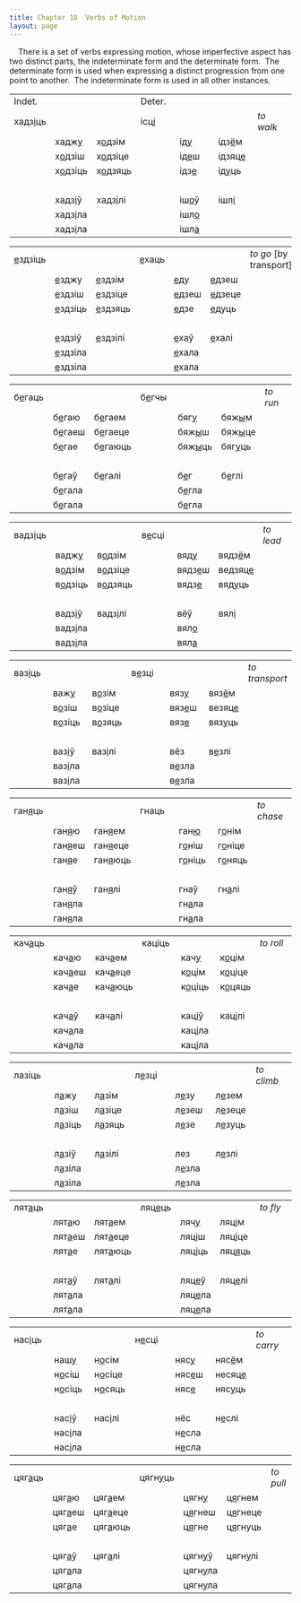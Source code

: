 ```yaml
---
title: Chapter 18  Verbs of Motion  
layout: page
---
```


  
    There is a set of verbs expressing motion, whose imperfective aspect
has two distinct parts, the indeterminate form and the determinate
form.  The determinate form is used when expressing a distinct
progression from one point to another.  The indeterminate form is used
in all other instances.  
  

<table style="width:100%;">
<colgroup>
<col style="width: 14%" />
<col style="width: 14%" />
<col style="width: 14%" />
<col style="width: 14%" />
<col style="width: 14%" />
<col style="width: 14%" />
<col style="width: 14%" />
</colgroup>
<tbody>
<tr class="odd">
<td>Indet.<br />
</td>
<td><br />
</td>
<td><br />
</td>
<td>Deter.<br />
</td>
<td><br />
</td>
<td><br />
</td>
<td><br />
</td>
</tr>
<tr class="even">
<td>хадз<span style="text-decoration: underline;">і</span>ць<br />
</td>
<td><br />
</td>
<td><br />
</td>
<td>ісц<span style="text-decoration: underline;">і</span><br />
</td>
<td><br />
</td>
<td><br />
</td>
<td><span style="font-style: italic;">to walk</span><br />
</td>
</tr>
<tr class="odd">
<td><br />
</td>
<td>хадж<span style="text-decoration: underline;">у</span><br />
</td>
<td>х<span style="text-decoration: underline;">о</span>дзім<br />
</td>
<td><br />
</td>
<td>ід<span style="text-decoration: underline;">у</span><br />
</td>
<td>ідз<span style="text-decoration: underline;">ё</span>м<br />
</td>
<td><br />
</td>
</tr>
<tr class="even">
<td><br />
</td>
<td>х<span style="text-decoration: underline;">о</span>дзіш<br />
</td>
<td>х<span style="text-decoration: underline;">о</span>дзіце<br />
</td>
<td><br />
</td>
<td>ід<span style="text-decoration: underline;">е</span>ш<br />
</td>
<td>ідзяц<span style="text-decoration: underline;">е</span><br />
</td>
<td><br />
</td>
</tr>
<tr class="odd">
<td><br />
</td>
<td>х<span style="text-decoration: underline;">о</span>дзіць<br />
</td>
<td>х<span style="text-decoration: underline;">о</span>дзяць<br />
</td>
<td><br />
</td>
<td>ідз<span style="text-decoration: underline;">е</span><br />
</td>
<td>ід<span style="text-decoration: underline;">у</span>ць<br />
</td>
<td><br />
</td>
</tr>
<tr class="even">
<td><br />
</td>
<td><br />
</td>
<td><br />
</td>
<td><br />
</td>
<td><br />
</td>
<td><br />
</td>
<td><br />
</td>
</tr>
<tr class="odd">
<td><br />
</td>
<td>хадз<span style="text-decoration: underline;">і</span>ў<br />
</td>
<td>хадз<span style="text-decoration: underline;">і</span>лі<br />
</td>
<td><br />
</td>
<td>іш<span style="text-decoration: underline;">о</span>ў<br />
</td>
<td>ішл<span style="text-decoration: underline;">і</span><br />
</td>
<td><br />
</td>
</tr>
<tr class="even">
<td><br />
</td>
<td>хадз<span style="text-decoration: underline;">і</span>ла<br />
</td>
<td><br />
</td>
<td><br />
</td>
<td>ішл<span style="text-decoration: underline;">о</span><br />
</td>
<td><br />
</td>
<td><br />
</td>
</tr>
<tr class="odd">
<td><br />
</td>
<td>хадз<span style="text-decoration: underline;">і</span>ла<br />
</td>
<td><br />
</td>
<td><br />
</td>
<td>ішл<span style="text-decoration: underline;">а</span><br />
</td>
<td><br />
</td>
<td><br />
</td>
</tr>
</tbody>
</table>

  
  

<table style="width:100%;">
<colgroup>
<col style="width: 14%" />
<col style="width: 14%" />
<col style="width: 14%" />
<col style="width: 14%" />
<col style="width: 14%" />
<col style="width: 14%" />
<col style="width: 14%" />
</colgroup>
<tbody>
<tr class="odd">
<td><span style="text-decoration: underline;">е</span>здзіць<br />
</td>
<td><br />
</td>
<td><br />
</td>
<td><span style="text-decoration: underline;">е</span>хаць<br />
</td>
<td><br />
</td>
<td><br />
</td>
<td><span style="font-style: italic;">to go</span> [by transport]<br />
</td>
</tr>
<tr class="even">
<td><br />
</td>
<td><span style="text-decoration: underline;">е</span>зджу<br />
</td>
<td><span style="text-decoration: underline;">е</span>здзім<br />
</td>
<td><br />
</td>
<td><span style="text-decoration: underline;">е</span>ду<br />
</td>
<td><span style="text-decoration: underline;">е</span>дзеш<br />
</td>
<td><br />
</td>
</tr>
<tr class="odd">
<td><br />
</td>
<td><span style="text-decoration: underline;">е</span>здзіш<br />
</td>
<td><span style="text-decoration: underline;">е</span>здзіце<br />
</td>
<td><br />
</td>
<td><span style="text-decoration: underline;">е</span>дзеш<br />
</td>
<td><span style="text-decoration: underline;">е</span>дзеце<br />
</td>
<td><br />
</td>
</tr>
<tr class="even">
<td><br />
</td>
<td><span style="text-decoration: underline;">е</span>здзіць<br />
</td>
<td><span style="text-decoration: underline;">е</span>здзяць<br />
</td>
<td><br />
</td>
<td><span style="text-decoration: underline;">е</span>дзе<br />
</td>
<td><span style="text-decoration: underline;">е</span>дуць<br />
</td>
<td><br />
</td>
</tr>
<tr class="odd">
<td><br />
</td>
<td><br />
</td>
<td><br />
</td>
<td><br />
</td>
<td><br />
</td>
<td><br />
</td>
<td><br />
</td>
</tr>
<tr class="even">
<td><br />
</td>
<td><span style="text-decoration: underline;">е</span>здзіў<br />
</td>
<td><span style="text-decoration: underline;">е</span>здзілі<br />
</td>
<td><br />
</td>
<td><span style="text-decoration: underline;">е</span>хаў<br />
</td>
<td><span style="text-decoration: underline;">е</span>халі<br />
</td>
<td><br />
</td>
</tr>
<tr class="odd">
<td><br />
</td>
<td><span style="text-decoration: underline;">е</span>здзіла<br />
</td>
<td><br />
</td>
<td><br />
</td>
<td><span style="text-decoration: underline;">е</span>хала<br />
</td>
<td><br />
</td>
<td><br />
</td>
</tr>
<tr class="even">
<td><br />
</td>
<td><span style="text-decoration: underline;">е</span>здзіла<br />
</td>
<td><br />
</td>
<td><br />
</td>
<td><span style="text-decoration: underline;">е</span>хала<br />
</td>
<td><br />
</td>
<td><br />
</td>
</tr>
</tbody>
</table>

  
  

<table style="width:100%;">
<colgroup>
<col style="width: 14%" />
<col style="width: 14%" />
<col style="width: 14%" />
<col style="width: 14%" />
<col style="width: 14%" />
<col style="width: 14%" />
<col style="width: 14%" />
</colgroup>
<tbody>
<tr class="odd">
<td>б<span style="text-decoration: underline;">е</span>гаць<br />
</td>
<td><br />
</td>
<td><br />
</td>
<td>б<span style="text-decoration: underline;">е</span>гчы<br />
</td>
<td><br />
</td>
<td><br />
</td>
<td><span style="font-style: italic;">to run</span><br />
</td>
</tr>
<tr class="even">
<td><br />
</td>
<td>б<span style="text-decoration: underline;">е</span>гаю<br />
</td>
<td>б<span style="text-decoration: underline;">е</span>гаем<br />
</td>
<td><br />
</td>
<td>бяг<span style="text-decoration: underline;">у</span><br />
</td>
<td>бяж<span style="text-decoration: underline;">ы</span>м<br />
</td>
<td><br />
</td>
</tr>
<tr class="odd">
<td><br />
</td>
<td>б<span style="text-decoration: underline;">е</span>гаеш<br />
</td>
<td>б<span style="text-decoration: underline;">е</span>гаеце<br />
</td>
<td><br />
</td>
<td>бяж<span style="text-decoration: underline;">ы</span>ш<br />
</td>
<td>бяж<span style="text-decoration: underline;">ы</span>це<br />
</td>
<td><br />
</td>
</tr>
<tr class="even">
<td><br />
</td>
<td>б<span style="text-decoration: underline;">е</span>гае<br />
</td>
<td>б<span style="text-decoration: underline;">е</span>гаюць<br />
</td>
<td><br />
</td>
<td>бяж<span style="text-decoration: underline;">ы</span>ць<br />
</td>
<td>бяг<span style="text-decoration: underline;">у</span>ць<br />
</td>
<td><br />
</td>
</tr>
<tr class="odd">
<td><br />
</td>
<td><br />
</td>
<td><br />
</td>
<td><br />
</td>
<td><br />
</td>
<td><br />
</td>
<td><br />
</td>
</tr>
<tr class="even">
<td><br />
</td>
<td>б<span style="text-decoration: underline;">е</span>гаў<br />
</td>
<td>б<span style="text-decoration: underline;">е</span>галі<br />
</td>
<td><br />
</td>
<td>б<span style="text-decoration: underline;">е</span>г<br />
</td>
<td>б<span style="text-decoration: underline;">е</span>глі<br />
</td>
<td><br />
</td>
</tr>
<tr class="odd">
<td><br />
</td>
<td>б<span style="text-decoration: underline;">е</span>гала<br />
</td>
<td><br />
</td>
<td><br />
</td>
<td>б<span style="text-decoration: underline;">е</span>гла<br />
</td>
<td><br />
</td>
<td><br />
</td>
</tr>
<tr class="even">
<td><br />
</td>
<td>б<span style="text-decoration: underline;">е</span>гала<br />
</td>
<td><br />
</td>
<td><br />
</td>
<td>б<span style="text-decoration: underline;">е</span>гла<br />
</td>
<td><br />
</td>
<td><br />
</td>
</tr>
</tbody>
</table>

  
  

<table style="width:100%;">
<colgroup>
<col style="width: 14%" />
<col style="width: 14%" />
<col style="width: 14%" />
<col style="width: 14%" />
<col style="width: 14%" />
<col style="width: 14%" />
<col style="width: 14%" />
</colgroup>
<tbody>
<tr class="odd">
<td>вадз<span style="text-decoration: underline;">і</span>ць<br />
</td>
<td><br />
</td>
<td><br />
</td>
<td>в<span style="text-decoration: underline;">е</span>сці<br />
</td>
<td><br />
</td>
<td><br />
</td>
<td><span style="font-style: italic;">to lead</span><br />
</td>
</tr>
<tr class="even">
<td><br />
</td>
<td>вадж<span style="text-decoration: underline;">у</span><br />
</td>
<td>в<span style="text-decoration: underline;">о</span>дзім<br />
</td>
<td><br />
</td>
<td>вяд<span style="text-decoration: underline;">у</span><br />
</td>
<td>вядз<span style="text-decoration: underline;">ё</span>м<br />
</td>
<td><br />
</td>
</tr>
<tr class="odd">
<td><br />
</td>
<td>в<span style="text-decoration: underline;">о</span>дзім<br />
</td>
<td>в<span style="text-decoration: underline;">о</span>дзіце<br />
</td>
<td><br />
</td>
<td>вядз<span style="text-decoration: underline;">е</span>ш<br />
</td>
<td>ведзяц<span style="text-decoration: underline;">е</span><br />
</td>
<td><br />
</td>
</tr>
<tr class="even">
<td><br />
</td>
<td>в<span style="text-decoration: underline;">о</span>дзіць<br />
</td>
<td>в<span style="text-decoration: underline;">о</span>дзяць<br />
</td>
<td><br />
</td>
<td>вядз<span style="text-decoration: underline;">е</span><br />
</td>
<td>вяд<span style="text-decoration: underline;">у</span>ць<br />
</td>
<td><br />
</td>
</tr>
<tr class="odd">
<td><br />
</td>
<td><br />
</td>
<td><br />
</td>
<td><br />
</td>
<td><br />
</td>
<td><br />
</td>
<td><br />
</td>
</tr>
<tr class="even">
<td><br />
</td>
<td>вадз<span style="text-decoration: underline;">і</span>ў<br />
</td>
<td>вадз<span style="text-decoration: underline;">і</span>лі<br />
</td>
<td><br />
</td>
<td>вёў<br />
</td>
<td>вял<span style="text-decoration: underline;">і</span><br />
</td>
<td><br />
</td>
</tr>
<tr class="odd">
<td><br />
</td>
<td>вадз<span style="text-decoration: underline;">і</span>ла<br />
</td>
<td><br />
</td>
<td><br />
</td>
<td>вял<span style="text-decoration: underline;">о</span><br />
</td>
<td><br />
</td>
<td><br />
</td>
</tr>
<tr class="even">
<td><br />
</td>
<td>вадз<span style="text-decoration: underline;">і</span>ла<br />
</td>
<td><br />
</td>
<td><br />
</td>
<td>вял<span style="text-decoration: underline;">а</span><br />
</td>
<td><br />
</td>
<td><br />
</td>
</tr>
</tbody>
</table>

  
  

<table style="width:100%;">
<colgroup>
<col style="width: 14%" />
<col style="width: 14%" />
<col style="width: 14%" />
<col style="width: 14%" />
<col style="width: 14%" />
<col style="width: 14%" />
<col style="width: 14%" />
</colgroup>
<tbody>
<tr class="odd">
<td>ваз<span style="text-decoration: underline;">і</span>ць<br />
</td>
<td><br />
</td>
<td><br />
</td>
<td>в<span style="text-decoration: underline;">е</span>зці<br />
</td>
<td><br />
</td>
<td><br />
</td>
<td><span style="font-style: italic;">to transport</span><br />
</td>
</tr>
<tr class="even">
<td><br />
</td>
<td>важ<span style="text-decoration: underline;">у</span><br />
</td>
<td>в<span style="text-decoration: underline;">о</span>зім<br />
</td>
<td><br />
</td>
<td>вяз<span style="text-decoration: underline;">у</span><br />
</td>
<td>вяз<span style="text-decoration: underline;">ё</span>м<br />
</td>
<td><br />
</td>
</tr>
<tr class="odd">
<td><br />
</td>
<td>в<span style="text-decoration: underline;">о</span>зіш<br />
</td>
<td>в<span style="text-decoration: underline;">о</span>зіце<br />
</td>
<td><br />
</td>
<td>вяз<span style="text-decoration: underline;">е</span>ш<br />
</td>
<td>везяц<span style="text-decoration: underline;">е</span><br />
</td>
<td><br />
</td>
</tr>
<tr class="even">
<td><br />
</td>
<td>в<span style="text-decoration: underline;">о</span>зіць<br />
</td>
<td>в<span style="text-decoration: underline;">о</span>зяць<br />
</td>
<td><br />
</td>
<td>вяз<span style="text-decoration: underline;">е</span><br />
</td>
<td>вяз<span style="text-decoration: underline;">у</span>ць<br />
</td>
<td><br />
</td>
</tr>
<tr class="odd">
<td><br />
</td>
<td><br />
</td>
<td><br />
</td>
<td><br />
</td>
<td><br />
</td>
<td><br />
</td>
<td><br />
</td>
</tr>
<tr class="even">
<td><br />
</td>
<td>ваз<span style="text-decoration: underline;">і</span>ў<br />
</td>
<td>ваз<span style="text-decoration: underline;">і</span>лі<br />
</td>
<td><br />
</td>
<td>вёз<br />
</td>
<td>в<span style="text-decoration: underline;">е</span>злі<br />
</td>
<td><br />
</td>
</tr>
<tr class="odd">
<td><br />
</td>
<td>ваз<span style="text-decoration: underline;">і</span>ла<br />
</td>
<td><br />
</td>
<td><br />
</td>
<td>в<span style="text-decoration: underline;">е</span>зла<br />
</td>
<td><br />
</td>
<td><br />
</td>
</tr>
<tr class="even">
<td><br />
</td>
<td>ваз<span style="text-decoration: underline;">і</span>ла<br />
</td>
<td><br />
</td>
<td><br />
</td>
<td>в<span style="text-decoration: underline;">е</span>зла<br />
</td>
<td><br />
</td>
<td><br />
</td>
</tr>
</tbody>
</table>

  
  

<table style="width:100%;">
<colgroup>
<col style="width: 14%" />
<col style="width: 14%" />
<col style="width: 14%" />
<col style="width: 14%" />
<col style="width: 14%" />
<col style="width: 14%" />
<col style="width: 14%" />
</colgroup>
<tbody>
<tr class="odd">
<td>ган<span style="text-decoration: underline;">я</span>ць<br />
</td>
<td><br />
</td>
<td><br />
</td>
<td>гнаць<br />
</td>
<td><br />
</td>
<td><br />
</td>
<td><span style="font-style: italic;">to chase</span><br />
</td>
</tr>
<tr class="even">
<td><br />
</td>
<td>ган<span style="text-decoration: underline;">я</span>ю<br />
</td>
<td>ган<span style="text-decoration: underline;">я</span>ем<br />
</td>
<td><br />
</td>
<td>ган<span style="text-decoration: underline;">ю</span><br />
</td>
<td>г<span style="text-decoration: underline;">о</span>нім<br />
</td>
<td><br />
</td>
</tr>
<tr class="odd">
<td><br />
</td>
<td>ган<span style="text-decoration: underline;">я</span>еш<br />
</td>
<td>ган<span style="text-decoration: underline;">я</span>еце<br />
</td>
<td><br />
</td>
<td>г<span style="text-decoration: underline;">о</span>ніш<br />
</td>
<td>г<span style="text-decoration: underline;">о</span>ніце<br />
</td>
<td><br />
</td>
</tr>
<tr class="even">
<td><br />
</td>
<td>ган<span style="text-decoration: underline;">я</span>е<br />
</td>
<td>ган<span style="text-decoration: underline;">я</span>юць<br />
</td>
<td><br />
</td>
<td>г<span style="text-decoration: underline;">о</span>ніць<br />
</td>
<td>г<span style="text-decoration: underline;">о</span>няць<br />
</td>
<td><br />
</td>
</tr>
<tr class="odd">
<td><br />
</td>
<td><br />
</td>
<td><br />
</td>
<td><br />
</td>
<td><br />
</td>
<td><br />
</td>
<td><br />
</td>
</tr>
<tr class="even">
<td><br />
</td>
<td>ган<span style="text-decoration: underline;">я</span>ў<br />
</td>
<td>ган<span style="text-decoration: underline;">я</span>лі<br />
</td>
<td><br />
</td>
<td>гнаў<br />
</td>
<td>гн<span style="text-decoration: underline;">а</span>лі<br />
</td>
<td><br />
</td>
</tr>
<tr class="odd">
<td><br />
</td>
<td>ган<span style="text-decoration: underline;">я</span>ла<br />
</td>
<td><br />
</td>
<td><br />
</td>
<td>гн<span style="text-decoration: underline;">а</span>ла<br />
</td>
<td><br />
</td>
<td><br />
</td>
</tr>
<tr class="even">
<td><br />
</td>
<td>ган<span style="text-decoration: underline;">я</span>ла<br />
</td>
<td><br />
</td>
<td><br />
</td>
<td>гн<span style="text-decoration: underline;">а</span>ла<br />
</td>
<td><br />
</td>
<td><br />
</td>
</tr>
</tbody>
</table>

  
  

<table style="width:100%;">
<colgroup>
<col style="width: 14%" />
<col style="width: 14%" />
<col style="width: 14%" />
<col style="width: 14%" />
<col style="width: 14%" />
<col style="width: 14%" />
<col style="width: 14%" />
</colgroup>
<tbody>
<tr class="odd">
<td>кач<span style="text-decoration: underline;">а</span>ць<br />
</td>
<td><br />
</td>
<td><br />
</td>
<td>каціць<br />
</td>
<td><br />
</td>
<td><br />
</td>
<td><span style="font-style: italic;">to roll</span><br />
</td>
</tr>
<tr class="even">
<td><br />
</td>
<td>кач<span style="text-decoration: underline;">а</span>ю<br />
</td>
<td>кач<span style="text-decoration: underline;">а</span>ем<br />
</td>
<td><br />
</td>
<td>кач<span style="text-decoration: underline;">у</span><br />
</td>
<td>к<span style="text-decoration: underline;">о</span>цім<br />
</td>
<td><br />
</td>
</tr>
<tr class="odd">
<td><br />
</td>
<td>кач<span style="text-decoration: underline;">а</span>еш<br />
</td>
<td>кач<span style="text-decoration: underline;">а</span>еце<br />
</td>
<td><br />
</td>
<td>к<span style="text-decoration: underline;">о</span>цім<br />
</td>
<td>к<span style="text-decoration: underline;">о</span>ціце<br />
</td>
<td><br />
</td>
</tr>
<tr class="even">
<td><br />
</td>
<td>кач<span style="text-decoration: underline;">а</span>е<br />
</td>
<td>кач<span style="text-decoration: underline;">а</span>юць<br />
</td>
<td><br />
</td>
<td>к<span style="text-decoration: underline;">о</span>ціць<br />
</td>
<td>к<span style="text-decoration: underline;">о</span>цяць<br />
</td>
<td><br />
</td>
</tr>
<tr class="odd">
<td><br />
</td>
<td><br />
</td>
<td><br />
</td>
<td><br />
</td>
<td><br />
</td>
<td><br />
</td>
<td><br />
</td>
</tr>
<tr class="even">
<td><br />
</td>
<td>кач<span style="text-decoration: underline;">а</span>ў<br />
</td>
<td>кач<span style="text-decoration: underline;">а</span>лі<br />
</td>
<td><br />
</td>
<td>кац<span style="text-decoration: underline;">і</span>ў<br />
</td>
<td>кац<span style="text-decoration: underline;">і</span>лі<br />
</td>
<td><br />
</td>
</tr>
<tr class="odd">
<td><br />
</td>
<td>кач<span style="text-decoration: underline;">а</span>ла<br />
</td>
<td><br />
</td>
<td><br />
</td>
<td>кац<span style="text-decoration: underline;">і</span>ла<br />
</td>
<td><br />
</td>
<td><br />
</td>
</tr>
<tr class="even">
<td><br />
</td>
<td>кач<span style="text-decoration: underline;">а</span>ла<br />
</td>
<td><br />
</td>
<td><br />
</td>
<td>кац<span style="text-decoration: underline;">і</span>ла<br />
</td>
<td><br />
</td>
<td><br />
</td>
</tr>
</tbody>
</table>

  
  

<table style="width:100%;">
<colgroup>
<col style="width: 14%" />
<col style="width: 14%" />
<col style="width: 14%" />
<col style="width: 14%" />
<col style="width: 14%" />
<col style="width: 14%" />
<col style="width: 14%" />
</colgroup>
<tbody>
<tr class="odd">
<td>лазіць<br />
</td>
<td><br />
</td>
<td><br />
</td>
<td>л<span style="text-decoration: underline;">е</span>зці<br />
</td>
<td><br />
</td>
<td><br />
</td>
<td><span style="font-style: italic;">to climb</span><br />
</td>
</tr>
<tr class="even">
<td><br />
</td>
<td>л<span style="text-decoration: underline;">а</span>жу<br />
</td>
<td>л<span style="text-decoration: underline;">а</span>зім<br />
</td>
<td><br />
</td>
<td>л<span style="text-decoration: underline;">е</span>зу<br />
</td>
<td>л<span style="text-decoration: underline;">е</span>зем<br />
</td>
<td><br />
</td>
</tr>
<tr class="odd">
<td><br />
</td>
<td>л<span style="text-decoration: underline;">а</span>зіш<br />
</td>
<td>л<span style="text-decoration: underline;">а</span>зіце<br />
</td>
<td><br />
</td>
<td>л<span style="text-decoration: underline;">е</span>зеш<br />
</td>
<td>л<span style="text-decoration: underline;">е</span>зеце<br />
</td>
<td><br />
</td>
</tr>
<tr class="even">
<td><br />
</td>
<td>л<span style="text-decoration: underline;">а</span>зіць<br />
</td>
<td>л<span style="text-decoration: underline;">а</span>зяць<br />
</td>
<td><br />
</td>
<td>л<span style="text-decoration: underline;">е</span>зе<br />
</td>
<td>л<span style="text-decoration: underline;">е</span>зуць<br />
</td>
<td><br />
</td>
</tr>
<tr class="odd">
<td><br />
</td>
<td><br />
</td>
<td><br />
</td>
<td><br />
</td>
<td><br />
</td>
<td><br />
</td>
<td><br />
</td>
</tr>
<tr class="even">
<td><br />
</td>
<td>л<span style="text-decoration: underline;">а</span>зіў<br />
</td>
<td>л<span style="text-decoration: underline;">а</span>зілі<br />
</td>
<td><br />
</td>
<td>лез<br />
</td>
<td>л<span style="text-decoration: underline;">е</span>злі<br />
</td>
<td><br />
</td>
</tr>
<tr class="odd">
<td><br />
</td>
<td>л<span style="text-decoration: underline;">а</span>зіла<br />
</td>
<td><br />
</td>
<td><br />
</td>
<td>л<span style="text-decoration: underline;">е</span>зла<br />
</td>
<td><br />
</td>
<td><br />
</td>
</tr>
<tr class="even">
<td><br />
</td>
<td>л<span style="text-decoration: underline;">а</span>зіла<br />
</td>
<td><br />
</td>
<td><br />
</td>
<td>л<span style="text-decoration: underline;">е</span>зла<br />
</td>
<td><br />
</td>
<td><br />
</td>
</tr>
</tbody>
</table>

  
  

<table style="width:100%;">
<colgroup>
<col style="width: 14%" />
<col style="width: 14%" />
<col style="width: 14%" />
<col style="width: 14%" />
<col style="width: 14%" />
<col style="width: 14%" />
<col style="width: 14%" />
</colgroup>
<tbody>
<tr class="odd">
<td>лят<span style="text-decoration: underline;">а</span>ць<br />
</td>
<td><br />
</td>
<td><br />
</td>
<td>ляц<span style="text-decoration: underline;">е</span>ць<br />
</td>
<td><br />
</td>
<td><br />
</td>
<td><span style="font-style: italic;">to fly</span><br />
</td>
</tr>
<tr class="even">
<td><br />
</td>
<td>лят<span style="text-decoration: underline;">а</span>ю<br />
</td>
<td>лят<span style="text-decoration: underline;">а</span>ем<br />
</td>
<td><br />
</td>
<td>ляч<span style="text-decoration: underline;">у</span><br />
</td>
<td>ляц<span style="text-decoration: underline;">і</span>м<br />
</td>
<td><br />
</td>
</tr>
<tr class="odd">
<td><br />
</td>
<td>лят<span style="text-decoration: underline;">а</span>еш<br />
</td>
<td>лят<span style="text-decoration: underline;">а</span>еце<br />
</td>
<td><br />
</td>
<td>ляц<span style="text-decoration: underline;">і</span>ш<br />
</td>
<td>ляц<span style="text-decoration: underline;">і</span>це<br />
</td>
<td><br />
</td>
</tr>
<tr class="even">
<td><br />
</td>
<td>лят<span style="text-decoration: underline;">а</span>е<br />
</td>
<td>лят<span style="text-decoration: underline;">а</span>юць<br />
</td>
<td><br />
</td>
<td>ляц<span style="text-decoration: underline;">і</span>ць<br />
</td>
<td>ляц<span style="text-decoration: underline;">я</span>ць<br />
</td>
<td><br />
</td>
</tr>
<tr class="odd">
<td><br />
</td>
<td><br />
</td>
<td><br />
</td>
<td><br />
</td>
<td><br />
</td>
<td><br />
</td>
<td><br />
</td>
</tr>
<tr class="even">
<td><br />
</td>
<td>лят<span style="text-decoration: underline;">а</span>ў<br />
</td>
<td>лят<span style="text-decoration: underline;">а</span>лі<br />
</td>
<td><br />
</td>
<td>ляц<span style="text-decoration: underline;">е</span>ў<br />
</td>
<td>ляц<span style="text-decoration: underline;">е</span>лі<br />
</td>
<td><br />
</td>
</tr>
<tr class="odd">
<td><br />
</td>
<td>лят<span style="text-decoration: underline;">а</span>ла<br />
</td>
<td><br />
</td>
<td><br />
</td>
<td>ляц<span style="text-decoration: underline;">е</span>ла<br />
</td>
<td><br />
</td>
<td><br />
</td>
</tr>
<tr class="even">
<td><br />
</td>
<td>лят<span style="text-decoration: underline;">а</span>ла<br />
</td>
<td><br />
</td>
<td><br />
</td>
<td>ляц<span style="text-decoration: underline;">е</span>ла<br />
</td>
<td><br />
</td>
<td><br />
</td>
</tr>
</tbody>
</table>

  
  

<table style="width:100%;">
<colgroup>
<col style="width: 14%" />
<col style="width: 14%" />
<col style="width: 14%" />
<col style="width: 14%" />
<col style="width: 14%" />
<col style="width: 14%" />
<col style="width: 14%" />
</colgroup>
<tbody>
<tr class="odd">
<td>нас<span style="text-decoration: underline;">і</span>ць<br />
</td>
<td><br />
</td>
<td><br />
</td>
<td>н<span style="text-decoration: underline;">е</span>сці<br />
</td>
<td><br />
</td>
<td><br />
</td>
<td><span style="font-style: italic;">to carry</span><br />
</td>
</tr>
<tr class="even">
<td><br />
</td>
<td>наш<span style="text-decoration: underline;">у</span><br />
</td>
<td>н<span style="text-decoration: underline;">о</span>сім<br />
</td>
<td><br />
</td>
<td>няс<span style="text-decoration: underline;">у</span><br />
</td>
<td>няс<span style="text-decoration: underline;">ё</span>м<br />
</td>
<td><br />
</td>
</tr>
<tr class="odd">
<td><br />
</td>
<td>н<span style="text-decoration: underline;">о</span>сіш<br />
</td>
<td>н<span style="text-decoration: underline;">о</span>сіце<br />
</td>
<td><br />
</td>
<td>няс<span style="text-decoration: underline;">е</span>ш<br />
</td>
<td>несяц<span style="text-decoration: underline;">е</span><br />
</td>
<td><br />
</td>
</tr>
<tr class="even">
<td><br />
</td>
<td>н<span style="text-decoration: underline;">о</span>сіць<br />
</td>
<td>н<span style="text-decoration: underline;">о</span>сяць<br />
</td>
<td><br />
</td>
<td>няс<span style="text-decoration: underline;">е</span><br />
</td>
<td>няс<span style="text-decoration: underline;">у</span>ць<br />
</td>
<td><br />
</td>
</tr>
<tr class="odd">
<td><br />
</td>
<td><br />
</td>
<td><br />
</td>
<td><br />
</td>
<td><br />
</td>
<td><br />
</td>
<td><br />
</td>
</tr>
<tr class="even">
<td><br />
</td>
<td>нас<span style="text-decoration: underline;">і</span>ў<br />
</td>
<td>нас<span style="text-decoration: underline;">і</span>лі<br />
</td>
<td><br />
</td>
<td>нёс<br />
</td>
<td>н<span style="text-decoration: underline;">е</span>слі<br />
</td>
<td><br />
</td>
</tr>
<tr class="odd">
<td><br />
</td>
<td>нас<span style="text-decoration: underline;">і</span>ла<br />
</td>
<td><br />
</td>
<td><br />
</td>
<td>н<span style="text-decoration: underline;">е</span>сла<br />
</td>
<td><br />
</td>
<td><br />
</td>
</tr>
<tr class="even">
<td><br />
</td>
<td>нас<span style="text-decoration: underline;">і</span>ла<br />
</td>
<td><br />
</td>
<td><br />
</td>
<td>н<span style="text-decoration: underline;">е</span>сла<br />
</td>
<td><br />
</td>
<td><br />
</td>
</tr>
</tbody>
</table>

  
  

<table style="width:100%;">
<colgroup>
<col style="width: 14%" />
<col style="width: 14%" />
<col style="width: 14%" />
<col style="width: 14%" />
<col style="width: 14%" />
<col style="width: 14%" />
<col style="width: 14%" />
</colgroup>
<tbody>
<tr class="odd">
<td>цяг<span style="text-decoration: underline;">а</span>ць<br />
</td>
<td><br />
</td>
<td><br />
</td>
<td>цягн<span style="text-decoration: underline;">у</span>ць<br />
</td>
<td><br />
</td>
<td><br />
</td>
<td><span style="font-style: italic;">to pull</span><br />
</td>
</tr>
<tr class="even">
<td><br />
</td>
<td>цяг<span style="text-decoration: underline;">а</span>ю<br />
</td>
<td>цяг<span style="text-decoration: underline;">а</span>ем<br />
</td>
<td><br />
</td>
<td>цягн<span style="text-decoration: underline;">у</span><br />
</td>
<td>ц<span style="text-decoration: underline;">я</span>гнем<br />
</td>
<td><br />
</td>
</tr>
<tr class="odd">
<td><br />
</td>
<td>цяг<span style="text-decoration: underline;">а</span>еш<br />
</td>
<td>цяг<span style="text-decoration: underline;">а</span>еце<br />
</td>
<td><br />
</td>
<td>ц<span style="text-decoration: underline;">я</span>гнеш<br />
</td>
<td>ц<span style="text-decoration: underline;">я</span>гнеце<br />
</td>
<td><br />
</td>
</tr>
<tr class="even">
<td><br />
</td>
<td>цяг<span style="text-decoration: underline;">а</span>е<br />
</td>
<td>цяг<span style="text-decoration: underline;">а</span>юць<br />
</td>
<td><br />
</td>
<td>ц<span style="text-decoration: underline;">я</span>гне<br />
</td>
<td>ц<span style="text-decoration: underline;">я</span>гнуць<br />
</td>
<td><br />
</td>
</tr>
<tr class="odd">
<td><br />
</td>
<td><br />
</td>
<td><br />
</td>
<td><br />
</td>
<td><br />
</td>
<td><br />
</td>
<td><br />
</td>
</tr>
<tr class="even">
<td><br />
</td>
<td>цяг<span style="text-decoration: underline;">а</span>ў<br />
</td>
<td>цяг<span style="text-decoration: underline;">а</span>лі<br />
</td>
<td><br />
</td>
<td>цягн<span style="text-decoration: underline;">у</span>ў<br />
</td>
<td>цягн<span style="text-decoration: underline;">у</span>лі<br />
</td>
<td><br />
</td>
</tr>
<tr class="odd">
<td><br />
</td>
<td>цяг<span style="text-decoration: underline;">а</span>ла<br />
</td>
<td><br />
</td>
<td><br />
</td>
<td>цягн<span style="text-decoration: underline;">у</span>ла<br />
</td>
<td><br />
</td>
<td><br />
</td>
</tr>
<tr class="even">
<td><br />
</td>
<td>цяг<span style="text-decoration: underline;">а</span>ла<br />
</td>
<td><br />
</td>
<td><br />
</td>
<td>цягн<span style="text-decoration: underline;">у</span>ла<br />
</td>
<td><br />
</td>
<td><br />
</td>
</tr>
</tbody>
</table>


